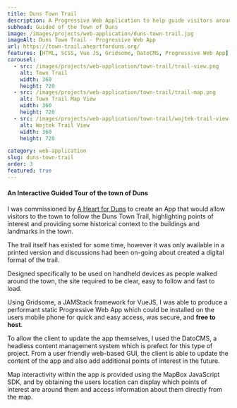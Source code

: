 ```yaml
---
title: Duns Town Trail
description: A Progressive Web Application to help guide visitors around points of interest in the historic market town of Duns.
subhead: Guided of the Town of Duns
image: /images/projects/web-application/duns-town-trail.jpg
imageAlt: Duns Town Trail - Progressive Web App
url: https://town-trail.aheartforduns.org/
features: [HTML, SCSS, Vue JS, Gridsome, DatoCMS, Progressive Web App]
carousel:
  - src: /images/projects/web-application/town-trail/trail-view.png
    alt: Town Trail
    width: 360
    height: 720
  - src: /images/projects/web-application/town-trail/trail-map.png
    alt: Town Trail Map View
    width: 360
    height: 720
  - src: /images/projects/web-application/town-trail/wojtek-trail-view.png
    alt: Wojtek Trail View
    width: 360
    height: 720

category: web-application
slug: duns-town-trail
order: 3
featured: true
---
```


#### An Interactive Guided Tour of the town of Duns

I was commissioned by [A Heart for Duns](https://www.aheartforduns.org/) to create
an App that would allow visitors to the town to follow the Duns Town Trail, highlighting
points of interest and providing some historical context to the buildings and landmarks in the town.

The trail itself has existed for some time, however it was only available in a
printed version and discussions had been on-going about created a digital format
of the trail.

Designed specifically to be used on handheld devices as people walked around the
town, the site required to be clear, easy to follow and fast to load.

Using Gridsome, a JAMStack framework for VueJS, I was able to produce a performant
static Progressive Web App which could be installed on the users mobile phone for
quick and easy access, was secure, and **free to host**.

To allow the client to update the app themselves, I used the DatoCMS, a headless
content management system which is prefect for this type of project. From a user
friendly web-based GUI, the client is able to update the content of the app and
also add additional points of interest in the future.

Map interactivity within the app is provided using the MapBox JavaScript SDK,
and by obtaining the users location can display which points of interest are
around them and access information about them directly from the map.
